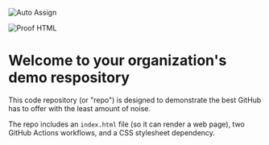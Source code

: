 ![Auto Assign](https://github.com/Organization-012/demo-repository/actions/workflows/auto-assign.yml/badge.svg)

![Proof HTML](https://github.com/Organization-012/demo-repository/actions/workflows/proof-html.yml/badge.svg)

# Welcome to your organization's demo respository
This code repository (or "repo") is designed to demonstrate the best GitHub has to offer with the least amount of noise.

The repo includes an `index.html` file (so it can render a web page), two GitHub Actions workflows, and a CSS stylesheet dependency.
